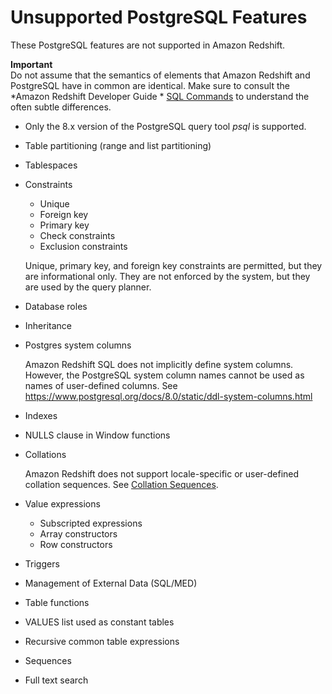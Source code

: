 # Unsupported PostgreSQL Features<a name="c_unsupported-postgresql-features"></a>

These PostgreSQL features are not supported in Amazon Redshift\.

**Important**  
Do not assume that the semantics of elements that Amazon Redshift and PostgreSQL have in common are identical\. Make sure to consult the *Amazon Redshift Developer Guide * [SQL Commands](c_SQL_commands.md) to understand the often subtle differences\.
+ Only the 8\.x version of the PostgreSQL query tool *psql* is supported\.
+ Table partitioning \(range and list partitioning\)
+ Tablespaces
+ Constraints
  + Unique
  + Foreign key
  + Primary key
  + Check constraints
  + Exclusion constraints

  Unique, primary key, and foreign key constraints are permitted, but they are informational only\. They are not enforced by the system, but they are used by the query planner\.
+ Database roles
+ Inheritance
+ Postgres system columns

  Amazon Redshift SQL does not implicitly define system columns\. However, the PostgreSQL system column names cannot be used as names of user\-defined columns\. See [https://www\.postgresql\.org/docs/8\.0/static/ddl\-system\-columns\.html](https://www.postgresql.org/docs/8.0/static/ddl-system-columns.html) 
+ Indexes
+ NULLS clause in Window functions
+ Collations

  Amazon Redshift does not support locale\-specific or user\-defined collation sequences\. See [Collation Sequences](c_collation_sequences.md)\.
+ Value expressions
  + Subscripted expressions
  + Array constructors
  + Row constructors
+ Triggers
+ Management of External Data \(SQL/MED\)
+ Table functions
+ VALUES list used as constant tables
+ Recursive common table expressions
+ Sequences
+ Full text search